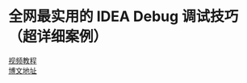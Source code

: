 # 全网最实用的 IDEA Debug 调试技巧（超详细案例）
[视频教程](https://www.bilibili.com/video/BV1xa411Y72S)    
[博文地址](https://mp.weixin.qq.com/s/VbfI73xDIVb3R76ujMkZRA)